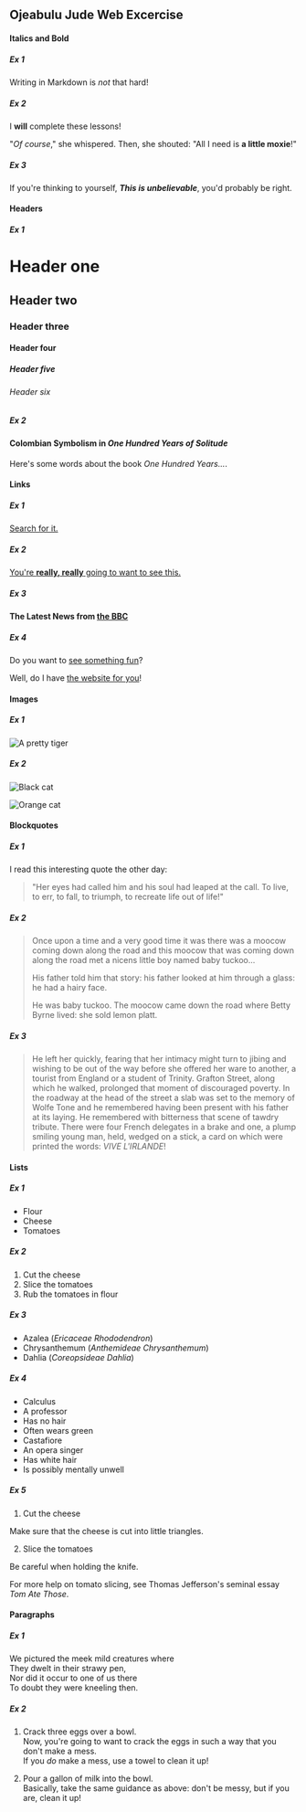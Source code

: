 
## Ojeabulu Jude Web Excercise


#### Italics and Bold

##### **Ex 1**

Writing in Markdown is _not_ that hard!

##### **Ex 2**

I **will** complete these lessons!  

"_Of course_," she whispered. Then, she shouted: "All I need is **a little moxie**!"

##### **Ex 3**

If you're thinking to yourself, **_This is unbelievable_**, you'd probably be right.


#### Headers

##### **Ex 1**

# Header one

## Header two

### Header three

#### Header four

##### Header five

###### Header six

##### **Ex 2**

#### Colombian Symbolism in _One Hundred Years of Solitude_

Here's some words about the book _One Hundred Years..._.


#### Links

##### **Ex 1**

[Search for it.](www.google.com)

##### **Ex 2**

[You're **really, really** going to want to see this.](www.dailykitten.com)

##### **Ex 3**

#### The Latest News from [the BBC](www.bbc.com/news)

##### **Ex 4**

Do you want to [see something fun][a fun place]?

Well, do I have [the website for you][another fun place]!

[a fun place]: wwww.zombo.com
[another fun place]: www.stumbleupon.com


#### Images

##### **Ex 1**

![A pretty tiger](https://upload.wikimedia.org/wikipedia/commons/5/56/Tiger.50.jpg)

##### **Ex 2**

![Black cat][Black]

![Orange cat][Orange]

[Black]: https://upload.wikimedia.org/wikipedia/commons/a/a3/81_INF_DIV_SSI.jpg

[Orange]: http://icons.iconarchive.com/icons/google/noto-emoji-animals-nature/256/22221-cat-icon.png


#### Blockquotes

##### **Ex 1**

I read this interesting quote the other day:

> "Her eyes had called him and his soul had leaped at the call. To live, to err, to fall, to triumph, to recreate life out of life!"

##### **Ex 2**

>Once upon a time and a very good time it was there was a moocow coming down along the road and this moocow that was coming down along the road met a nicens little boy named baby tuckoo...
>
>His father told him that story: his father looked at him through a glass: he had a hairy face.
>
>He was baby tuckoo. The moocow came down the road where Betty Byrne lived: she sold lemon platt.

##### **Ex 3**

> He left her quickly, fearing that her intimacy might turn to jibing and wishing to be out of the way before she offered her ware to another, a tourist from England or a student of Trinity. Grafton Street, along which he walked, prolonged that moment of discouraged poverty. In the roadway at the head of the street a slab was set to the memory of Wolfe Tone and he remembered having been present with his father at its laying. He remembered with bitterness that scene of tawdry tribute. There were four French delegates in a brake and one, a plump smiling young man, held, wedged on a stick, a card on which were printed the words: _VIVE L'IRLANDE_!


#### Lists

##### **Ex 1**

* Flour
* Cheese
* Tomatoes

##### **Ex 2**

1. Cut the cheese
2. Slice the tomatoes
3. Rub the tomatoes in flour

##### **Ex 3**

* Azalea (_Ericaceae Rhododendron_)
* Chrysanthemum (_Anthemideae Chrysanthemum_)
* Dahlia (_Coreopsideae Dahlia_)

##### **Ex 4**

* Calculus
 * A professor
 * Has no hair
 * Often wears green
* Castafiore
 * An opera singer
 * Has white hair
 * Is possibly mentally unwell

##### **Ex 5**

1. Cut the cheese
  
 Make sure that the cheese is cut into little triangles.

2. Slice the tomatoes
   
 Be careful when holding the knife.
  
 For more help on tomato slicing, see Thomas Jefferson's seminal essay _Tom Ate Those_.


 #### Paragraphs

 ##### **Ex 1**

 We pictured the meek mild creatures where  
They dwelt in their strawy pen,  
Nor did it occur to one of us there  
To doubt they were kneeling then.  

##### **Ex 2**

1. Crack three eggs over a bowl.  
 Now, you're going to want to crack the eggs in such a way that you don't make a mess.  
If you _do_ make a mess, use a towel to clean it up!

2. Pour a gallon of milk into the bowl.  
 Basically, take the same guidance as above: don't be messy, but if you are, clean it up!
